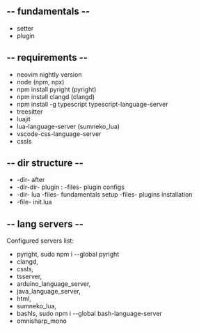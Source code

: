 -- fundamentals --
------------------
+ setter
+ plugin

-- requirements --
------------------
- neovim nightly version
- node (npm, npx)
- npm install pyright (pyright)
- npm install clangd (clangd)
- npm install -g typescript typescript-language-server
- treesitter
- luajit
- lua-language-server (sumneko_lua)
- vscode-css-language-server
- cssls

-- dir structure --
-------------------
- -dir- after
- -dir-dir- plugin :
          -files- plugin configs
- -dir- lua 
      -files- fundamentals setup
      -files- plugins installation
- -file- init.lua

-- lang servers --
------------------
Configured servers list:
- pyright,
sudo npm i --global pyright
- clangd,
- cssls,
- tsserver,
- arduino_language_server,
- java_language_server,
- html,
- sumneko_lua,
- bashls,
sudo npm i --global bash-language-server
- omnisharp_mono
